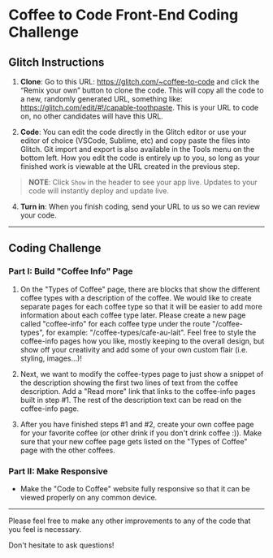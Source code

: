 # Coffee to Code Front-End Coding Challenge

## Glitch Instructions

1. **Clone**: Go to this URL: https://glitch.com/~coffee-to-code and click the “Remix your own” button to clone the code. This will copy all the code to a new, randomly generated URL, something like: https://glitch.com/edit/#!/capable-toothpaste. This is your URL to code on, no other candidates will have this URL.

2. **Code**: You can edit the code directly in the Glitch editor or use your editor of choice (VSCode, Sublime, etc) and copy paste the files into Glitch. Git import and export is also available in the Tools menu on the bottom left. How you edit the code is entirely up to you, so long as your finished work is viewable at the URL created in the previous step.

> **NOTE**: Click `Show` in the header to see your app live. Updates to your code will instantly deploy and update live.

4. **Turn in**: When you finish coding, send your URL to us so we can review your code. 

---

## Coding Challenge

### Part I: Build "Coffee Info" Page

1.  On the "Types of Coffee" page, there are blocks that show the different coffee types with a description of the coffee. We would like to create separate pages for each coffee type so that it will be easier to add more information about each coffee type later. Please create a new page called "coffee-info" for each coffee type under the route "/coffee-types", for example: "/coffee-types/cafe-au-lait". Feel free to style the coffee-info pages how you like, mostly keeping to the overall design, but show off your creativity and add some of your own custom flair (i.e. styling, images...)!

2.  Next, we want to modify the coffee-types page to just show a snippet of the description showing the first two lines of text from the coffee description. Add a "Read more" link that links to the coffee-info pages built in step #1. The rest of the description text can be read on the coffee-info page.

3.  After you have finished steps #1 and #2, create your own coffee page for your favorite coffee (or other drink if you don't drink coffee :)). Make sure that your new coffee page gets listed on the "Types of Coffee" page with the other coffees.

### Part II: Make Responsive

-  Make the "Code to Coffee" website fully responsive so that it can be viewed properly on any common device.

---

Please feel free to make any other improvements to any of the code that you feel is necessary.

Don't hesitate to ask questions!
